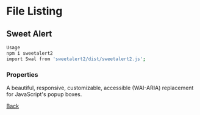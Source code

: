 # File Listing

## Sweet Alert
```bash
Usage
npm i sweetalert2
import Swal from 'sweetalert2/dist/sweetalert2.js';
```
### Properties
A beautiful, responsive, customizable, accessible (WAI-ARIA) replacement for JavaScript's popup boxes.

[Back](README.md)